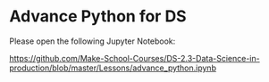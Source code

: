 # Advance Python for DS

Please open the following Jupyter Notebook:

https://github.com/Make-School-Courses/DS-2.3-Data-Science-in-production/blob/master/Lessons/advance_python.ipynb
